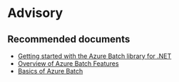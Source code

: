 <properties
    pageTitle="advisory"
    description="advisory"
    service="microsoft.batch"
    resource="batchaccounts"
    authors="matthchr"
    ms.author="matthchr"
    displayOrder=""
    selfHelpType="generic"
    supportTopicIds="32635055"
    resourceTags=""
    productPesIds="15614"
    cloudEnvironments="public"
    articleId="b29911d2-0b1c-4301-aa58-c65d7551b002"
/>

# Advisory

## **Recommended documents**
* [Getting started with the Azure Batch library for .NET](https://azure.microsoft.com/documentation/articles/batch-dotnet-get-started/)<br>
* [Overview of Azure Batch Features](https://azure.microsoft.com/documentation/articles/batch-api-basics/)<br>
* [Basics of Azure Batch](https://azure.microsoft.com/documentation/articles/batch-technical-overview/)
